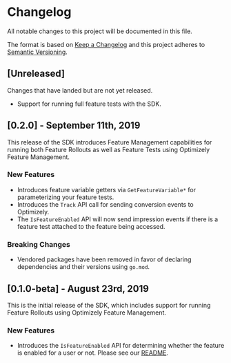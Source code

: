 # Changelog
All notable changes to this project will be documented in this file.

The format is based on [Keep a Changelog](http://keepachangelog.com/en/1.0.0/)
and this project adheres to [Semantic Versioning](http://semver.org/spec/v2.0.0.html).

## [Unreleased]
Changes that have landed but are not yet released.
- Support for running full feature tests with the SDK.

## [0.2.0] - September 11th, 2019
This release of the SDK introduces Feature Management capabilities for running both Feature Rollouts as well as Feature Tests using Optimizely Feature Management.

### New Features
- Introduces feature variable getters via `GetFeatureVariable*` for parameterizing your feature tests.
- Introduces the `Track` API call for sending conversion events to Optimizely.
- The `IsFeatureEnabled` API will now send impression events if there is a feature test attached to the feature being accessed.

### Breaking Changes
- Vendored packages have been removed in favor of declaring dependencies and their versions using `go.mod`.

## [0.1.0-beta] - August 23rd, 2019
This is the initial release of the SDK, which includes support for running Feature Rollouts using Optimizely Feature Management.

### New Features
- Introduces the `IsFeatureEnabled` API for determining whether the feature is enabled for a user or not. Please see our [README](README.MD).

